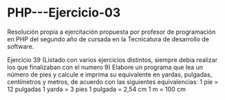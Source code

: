 # PHP---Ejercicio-03
Resolución propia a ejercitación propuesta por profesor de programación en PHP del segundo año de cursada en la Tecnicatura de desarrollo de software.

Ejercicio 39 (Listado con varios ejercicios distintos, siempre debia realizar los que finalizaban con el numero 9)
Elabore un programa que lea un número de pies y calcule e imprima su equivalente en
yardas, pulgadas, centímetros y metros, de acuerdo con las siguientes equivalencias:
1 pie = 12 pulgadas
1 yarda = 3 pies
1 pulgada = 2,54 cm
1 m = 100 cm
